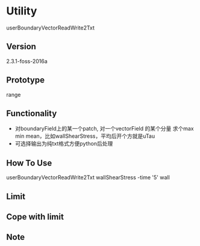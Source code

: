 # Utility
userBoundaryVectorReadWrite2Txt

## Version
2.3.1-foss-2016a

## Prototype
range

## Functionality
- 对boundaryField上的某一个patch, 对一个vectorField 的某个分量 求个max min mean，比如wallShearStress，平均后开个方就是uTau
- 可选择输出为纯txt格式方便python后处理

## How To Use
userBoundaryVectorReadWrite2Txt wallShearStress -time '5' wall

## Limit

## Cope with limit

## Note
